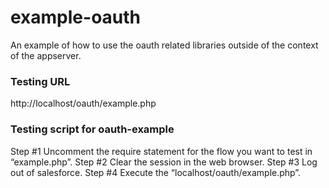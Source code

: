 # example-oauth
An example of how to use the oauth related libraries outside of the context of the appserver.

### Testing URL
http://localhost/oauth/example.php



### Testing script for oauth-example
Step #1 Uncomment the require statement for the flow you want to test in “example.php”.
Step #2 Clear the session in the web browser.
Step #3 Log out of salesforce.
Step #4 Execute the “localhost/oauth/example.php”.

